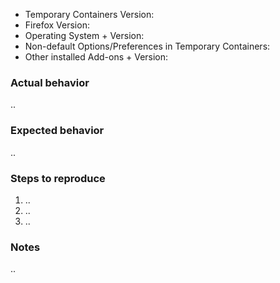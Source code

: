 <!-- Feel free to ignore this Issue template if you just want to ask or suggest something -->
- Temporary Containers Version: 
- Firefox Version:
- Operating System + Version:
- Non-default Options/Preferences in Temporary Containers:
- Other installed Add-ons + Version:
<!-- Other Add-ons are optional if you're 100% sure that they're not relevant for the Issue. You should always list Add-ons that also manage Containers in any way (Like "Multi-Account Containers") -->

### Actual behavior
..

### Expected behavior
..

### Steps to reproduce
<!-- When your Issue involves clicking links or buttons, then please make sure to include exactly where (e.g. website loaded in a tab in a temporary container) and how (which keyboard/mouse buttons) you used -->
1. ..
2. ..
3. ..

### Notes
..
